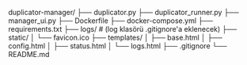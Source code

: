 duplicator-manager/
├── duplicator.py
├── duplicator_runner.py
├── manager_ui.py
├── Dockerfile
├── docker-compose.yml
├── requirements.txt
├── logs/                # (log klasörü .gitignore'a eklenecek)
├── static/
│   └── favicon.ico
├── templates/
│   ├── base.html
│   ├── config.html
│   ├── status.html
│   └── logs.html
├── .gitignore
└── README.md
